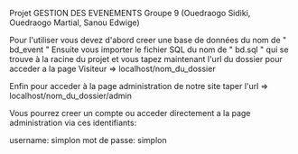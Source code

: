 Projet GESTION DES EVENEMENTS Groupe 9 (Ouedraogo Sidiki, Ouedraogo Martial, Sanou Edwige)

Pour l'utiliser vous devez d'abord creer une base de données du nom de " bd_event "
Ensuite vous importer le fichier SQL du nom de " bd.sql " qui se trouve à la racine du projet et vous tapez maintenant l'url du dossier pour acceder a la page Visiteur
=> localhost/nom_du_dossier

Enfin pour acceder à la page administration de notre site taper l'url
=> localhost/nom_du_dossier/admin

Vous pourrez creer un compte ou acceder directement a la page administration via ces identifiants:


username: simplon
mot de passe: simplon
